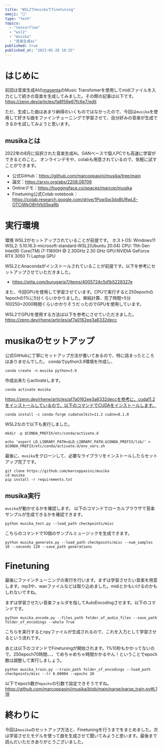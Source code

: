```yaml
---
title: "WSL2でmusikaでfinetuning"
emoji: "📌"
type: "tech"
topics:
  - "tensorflow"
  - "wsl2"
  - "musika"
  - "音楽生成ai"
published: true
published_at: "2023-05-20 10:25"
---
```


# はじめに
前回は音楽生成AIの[magenta](https://github.com/magenta/magenta)のMusic Transfomerを使用してmidiファイルを入力として続きの音楽を生成してみました。その際の記事は以下です。
https://zenn.dev/articles/fa8f56e67fc6e7/edit

ただ、生成した曲はあまり納得のいくものではなかったので、今回は`musika`を使用して好きな曲をファインチューニングで学習させて、自分好みの音楽が生成できるかを試してみようと思います。

## musikaとは
2022年の8月に採択された音楽生成AI。GANベースで個人PCでも高速に学習ができるとのこと。
オンラインデモや、colabも用意されているので、気軽に試すことができます。
- 公式GitHub：https://github.com/marcoppasini/musika/tree/main
- 論文：https://arxiv.org/abs/2208.08706
- Onlineデモ：https://huggingface.co/spaces/marcop/musika
- Finetuning公式Colab notebook：https://colab.research.google.com/drive/1PowSw3doBURwLE-OTCiWkO8HVbS5paRb

# 実行環境
環境
WSL2がセットアップされていることが前提です。
ホストOS: Windows11
WSL2: 5.10.16.3-microsoft-standard-WSL2(Ubuntu 20.04)
CPU: 11th Gen Intel(R) Core(TM) i7-11800H @ 2.30GHz 2.30 GHz
GPU:NVIDIA GeForce RTX 3050 Ti Laptop GPU

WSL2とAnacondaがインストールされていることが前提です。以下を参考にセットアップさせていただきました。
- https://qiita.com/burugaria7/items/4005724c5d1b5228327e

また、今回GPUを使用して学習させています。CPUで実行すると250epochの1epochの1%に5分くらいかかりました。単純計算、完了時間=5分*100*250=2000時間くらいかかりそうだったのでGPUを使用しています。

WSL2でGPUを使用する方法は以下を参考にさせていただきました。
https://zenn.dev/rhene/articles/af7a0162ee3a6332decc

# musikaのセットアップ
公式GitHubに丁寧にセットアップ方法が書いてあるので、特に詰まったところはありませんでした。
condaでpython3.9環境を作成し、
```
conda create -n musika python=3.9
```
作成出来たらactivateします。
```
conda activate musika
```
https://zenn.dev/rhene/articles/af7a0162ee3a6332deccを参考に、cuda11.2をインストールしているので、以下のコマンドでCUDAをインストールします。
```
conda install -c conda-forge cudatoolkit=11.2 cudnn=8.1.0
```
WSL2なので以下も実行しました。
```
mkdir -p $CONDA_PREFIX/etc/conda/activate.d

echo 'export LD_LIBRARY_PATH=$LD_LIBRARY_PATH:$CONDA_PREFIX/lib/' > $CONDA_PREFIX/etc/conda/activate.d/env_vars.sh
```
最後に、`musika`をクローンして、必要なライブラリをインストールしたらセットアップ完了です。
```
git clone https://github.com/marcoppasini/musika
cd musika
pip install -r requirements.txt
```

## musika実行
`musika`が動かせるかを確認します。
以下のコマンドでローカルブラウザで音楽サンプルが生成できるかを確認できます。
```
python musika_test.py --load_path checkpoints/misc
```
こちらのコマンドで10個のサンプルミュージックを生成できます。
```
python musika_generate.py --load_path checkpoints/misc --num_samples 10 --seconds 120 --save_path generations
```

# Finetuning
最後にファインチューニングの実行を行います。まずは学習させたい音楽を用意します。mp3や、wavファイルなどは取り込めました。midiとかもいけるのかもしれないですね。

まずは学習させたい音楽フォルダを指してAutoEncodingさせます。以下のコマンドです。
```
python musika_encode.py --files_path folder_of_audio_files --save_path folder_of_encodings --whole True
```
こちらを実行するとnpyファイルが生成されるので、これを入力として学習させるという流れです。

あとは以下のコマンドでFinetuningが開始されます。1%10秒もかかってないので、250epoch70時間、、、てめちゃめちゃ時間かかるやん！ということでepoch数は調整して実行しましょう。
```
python musika_train.py --train_path folder_of_encodings --load_path checkpoints/misc --lr 0.00004 --epochs 20
```
以下でepoch数が`epochs`の引数で設定できそうですね。
https://github.com/marcoppasini/musika/blob/main/parse/parse_train.py#L118

# 終わりに
今回は`musika`のセットアップ方法と、Finetuningを行うまでをまとめました。次は学習させたモデルを使って曲を生成させて聞いてみようと思います。最後まで読んだいただきありがとうございました。
